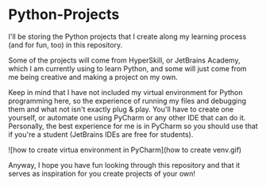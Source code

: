 # Python-Projects
I'll be storing the Python projects that I create along my learning process (and for fun, too) in this repository.

Some of the projects will come from HyperSkill, or JetBrains Academy, which I am currently using to learn Python, and some will just come from me being creative and making a project on my own. 

Keep in mind that I have not included my virtual environment for Python programming here, so the experience of running my files and debugging them and what not isn't exactly plug & play. You'll have to create one yourself, or automate one using PyCharm or any other IDE that can do it. Personally, the best experience for me is in PyCharm so you should use that if you're a student (JetBrains IDEs are free for students).

![how to create virtua environment in PyCharm](how to create venv.gif)

Anyway, I hope you have fun looking through this repository and that it serves as inspiration for you create projects of your own!

